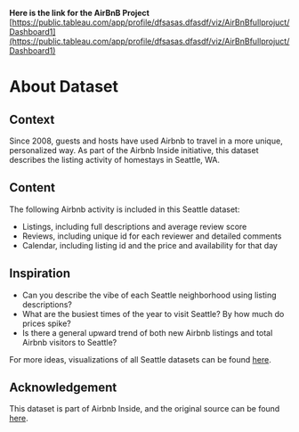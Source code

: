 **Here is the link for the AirBnB Project**
[https://public.tableau.com/app/profile/dfsasas.dfasdf/viz/AirBnBfullprojuct/Dashboard1](https://public.tableau.com/app/profile/dfsasas.dfasdf/viz/AirBnBfullprojuct/Dashboard1)


# About Dataset

## Context
Since 2008, guests and hosts have used Airbnb to travel in a more unique, personalized way. As part of the Airbnb Inside initiative, this dataset describes the listing activity of homestays in Seattle, WA.

## Content
The following Airbnb activity is included in this Seattle dataset:
- Listings, including full descriptions and average review score
- Reviews, including unique id for each reviewer and detailed comments
- Calendar, including listing id and the price and availability for that day

## Inspiration
- Can you describe the vibe of each Seattle neighborhood using listing descriptions?
- What are the busiest times of the year to visit Seattle? By how much do prices spike?
- Is there a general upward trend of both new Airbnb listings and total Airbnb visitors to Seattle?

For more ideas, visualizations of all Seattle datasets can be found [here](https://www.kaggle.com/airbnb/seattle).

## Acknowledgement
This dataset is part of Airbnb Inside, and the original source can be found [here](https://www.kaggle.com/airbnb/seattle).

